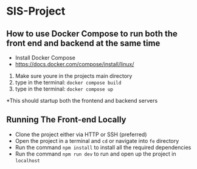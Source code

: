 # SIS-Project

## How to use Docker Compose to run both the front end and backend at the same time 
* Install Docker Compose
* https://docs.docker.com/compose/install/linux/

1. Make sure youre in the projects main directory
2. type in the terminal: ```docker compose build```
3. type in the terminal: ```docker compose up```

*This should startup both the frontend and backend servers

## Running The Front-end Locally
* Clone the project either via HTTP or SSH (preferred)
* Open the project in a terminal and `cd` or navigate into `fe` directory
* Run the command `npm install` to install all the required dependencies
* Run the command `npm run dev` to run and open up the project in `localhost`
